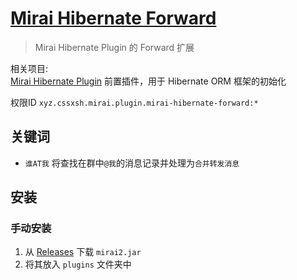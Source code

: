 # [Mirai Hibernate Forward](https://github.com/cssxsh/mirai-hibernate-forward)

> Mirai Hibernate Plugin 的 Forward 扩展

相关项目:  
[Mirai Hibernate Plugin](https://github.com/cssxsh/mirai-hibernate-plugin) 前置插件，用于 Hibernate ORM 框架的初始化

权限ID `xyz.cssxsh.mirai.plugin.mirai-hibernate-forward:*`

## 关键词

*   `谁AT我` 将查找在群中`@我`的消息记录并处理为`合并转发消息`

## 安装

### 手动安装

1. 从 [Releases](https://github.com/cssxsh/mirai-hibernate-forward/releases) 下载 `mirai2.jar`
2. 将其放入 `plugins` 文件夹中